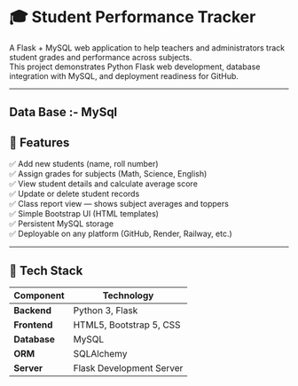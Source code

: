 # 🎓 Student Performance Tracker

A Flask + MySQL web application to help teachers and administrators track student grades and performance across subjects.  
This project demonstrates Python Flask web development, database integration with MySQL, and deployment readiness for GitHub.

---
## Data Base :-  MySql
## 🚀 Features

✅ Add new students (name, roll number)  
✅ Assign grades for subjects (Math, Science, English)  
✅ View student details and calculate average score  
✅ Update or delete student records  
✅ Class report view — shows subject averages and toppers  
✅ Simple Bootstrap UI (HTML templates)  
✅ Persistent MySQL storage  
✅ Deployable on any platform (GitHub, Render, Railway, etc.)

---

## 🧩 Tech Stack

| Component | Technology |
|------------|-------------|
| **Backend** | Python 3, Flask |
| **Frontend** | HTML5, Bootstrap 5, CSS |
| **Database** | MySQL |
| **ORM** | SQLAlchemy |
| **Server** | Flask Development Server 
